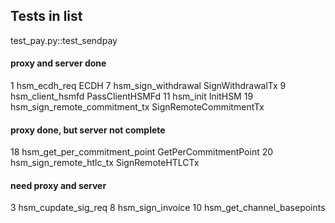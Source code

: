 ## Tests in list

test_pay.py::test_sendpay

#### proxy and server done

1   hsm_ecdh_req						ECDH
7   hsm_sign_withdrawal					SignWithdrawalTx
9   hsm_client_hsmfd					PassClientHSMFd
11  hsm_init							InitHSM
19  hsm_sign_remote_commitment_tx		SignRemoteCommitmentTx

#### proxy done, but server not complete

18  hsm_get_per_commitment_point		GetPerCommitmentPoint
20  hsm_sign_remote_htlc_tx				SignRemoteHTLCTx

#### need proxy and server

3   hsm_cupdate_sig_req
8   hsm_sign_invoice
10  hsm_get_channel_basepoints

